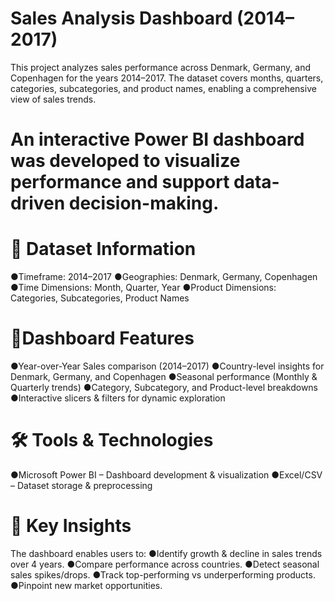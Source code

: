 # Sales Analysis Dashboard (2014–2017)
This project analyzes sales performance across Denmark, Germany, and Copenhagen for the years 2014–2017.
The dataset covers months, quarters, categories, subcategories, and product names, enabling a comprehensive view of sales trends.

# An interactive Power BI dashboard was developed to visualize performance and support data-driven decision-making.

# 📂 Dataset Information
●Timeframe: 2014–2017
●Geographies: Denmark, Germany, Copenhagen
●Time Dimensions: Month, Quarter, Year
●Product Dimensions: Categories, Subcategories, Product Names

# 📌Dashboard Features

●Year-over-Year Sales comparison (2014–2017)
●Country-level insights for Denmark, Germany, and Copenhagen
●Seasonal performance (Monthly & Quarterly trends)
●Category, Subcategory, and Product-level breakdowns
●Interactive slicers & filters for dynamic exploration

# 🛠 Tools & Technologies
●Microsoft Power BI – Dashboard development & visualization
●Excel/CSV – Dataset storage & preprocessing

# 🚀 Key Insights
The dashboard enables users to:
●Identify growth & decline in sales trends over 4 years.
●Compare performance across countries.
●Detect seasonal sales spikes/drops.
●Track top-performing vs underperforming products.
●Pinpoint new market opportunities.




